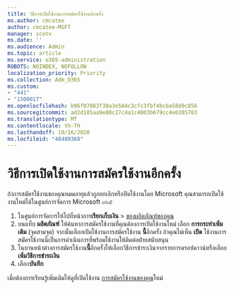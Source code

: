 ```yaml
---
title: วิธีการเปิดใช้งานการสมัครใช้งานอีกครั้ง
ms.author: cmcatee
author: cmcatee-MSFT
manager: scotv
ms.date: ''
ms.audience: Admin
ms.topic: article
ms.service: o365-administration
ROBOTS: NOINDEX, NOFOLLOW
localization_priority: Priority
ms.collection: Adm_O365
ms.custom:
- "441"
- "1500017"
ms.openlocfilehash: b96f07083f38a3e584c3cfc3fbf4bcba58d9c856
ms.sourcegitcommit: ad2d185aa9e08c27c4a1c4803b679cc4e6305703
ms.translationtype: MT
ms.contentlocale: th-TH
ms.lasthandoff: 10/16/2020
ms.locfileid: "48489368"
---
```

# <a name="how-to-reactivate-a-subscription"></a>วิธีการเปิดใช้งานการสมัครใช้งานอีกครั้ง

ถ้าการสมัครใช้งานของคุณหมดอายุแล้วถูกยกเลิกหรือปิดใช้งานโดย Microsoft คุณสามารถเปิดใช้งานใหม่ได้ในศูนย์การจัดการ Microsoft ๓๖๕
  
1. ในศูนย์การจัดการให้ไปที่หน้าการ**เรียกเก็บเงิน** \> [ของผลิตภัณฑ์ของคุณ](https://go.microsoft.com/fwlink/p/?linkid=842054)
2. บนแท็บ **ผลิตภัณฑ์** ให้ค้นหาการสมัครใช้งานที่คุณต้องการเปิดใช้งานใหม่ เลือก **การกระทำเพิ่มเติม** (จุดสามจุด) จากนั้นเลือกเปิดใช้งานการสมัครใช้งาน **นี้**อีกครั้ง
    ถ้าคุณไม่เห็น **เปิด** ใช้งานการสมัครใช้งานนี้เป็นการดำเนินการที่พร้อมใช้งานให้ติดต่อฝ่ายสนับสนุน
3. ในบานหน้าต่างการสมัครใช้งาน**นี้**อีกครั้งให้เลือกวิธีการชำระเงินจากรายการดรอปดาวน์หรือเลือก**เพิ่มวิธีการชำระเงิน**
4. เลือก**บันทึก**

เมื่อต้องการเรียนรู้เพิ่มเติมให้ดูที่เปิดใช้งาน [การสมัครใช้งานของคุณ](https://docs.microsoft.com/microsoft-365/commerce/subscriptions/reactivate-your-subscription)ใหม่